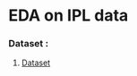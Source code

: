 # EDA on IPL data
### Dataset : 
1. <a href='https://drive.google.com/drive/folders/187Z7sQL02sWmwou5E5_K4GQL06OK7nrF?usp=sharing'>Dataset</a>

